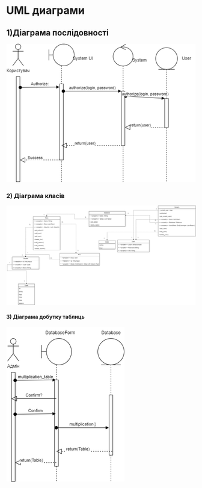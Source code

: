 # UML диаграми
## 1)Діаграма послідовності

![precedent_diagram](https://github.com/Koshman-Nikita/Lab_IT/blob/main/diagram_Authorize.drawio.png)

### 2) Діаграма класів

![precedent_diagram](https://github.com/Koshman-Nikita/Lab_IT/blob/main/diagram_DBMS.drawio.png)

#### 3) Діаграма добутку таблиць

![precedent_diagram](https://github.com/Koshman-Nikita/Lab_IT/blob/main/diagram_mult.drawio.png)
